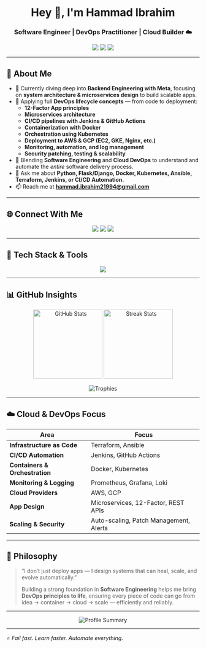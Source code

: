 <!-- ======================= HEADER ======================= -->
<h1 align="center">Hey 👋, I'm Hammad Ibrahim</h1>
<h3 align="center">Software Engineer | DevOps Practitioner | Cloud Builder ☁️</h3>

<p align="center">
  <img src="https://img.shields.io/badge/Focus-DevOps%20%26%20Software%20Engineering-blueviolet?style=for-the-badge" />
  <img src="https://img.shields.io/badge/Location-Egypt-%23ffcb05?style=for-the-badge" />
  <img src="https://img.shields.io/badge/Currently%20Learning-Backend%20Engineering%20(Meta)-blue?style=for-the-badge" />
</p>

---

## 🚀 About Me  

- 🎯 Currently diving deep into **Backend Engineering with Meta**, focusing on **system architecture & microservices design** to build scalable apps.  
- 🔧 Applying full **DevOps lifecycle concepts** — from code to deployment:
  - **12-Factor App principles**  
  - **Microservices architecture**  
  - **CI/CD pipelines with Jenkins & GitHub Actions**  
  - **Containerization with Docker**  
  - **Orchestration using Kubernetes**  
  - **Deployment to AWS & GCP (EC2, GKE, Nginx, etc.)**  
  - **Monitoring, automation, and log management**  
  - **Security patching, testing & scalability**
- 🧠 Blending **Software Engineering** and **Cloud DevOps** to understand and automate the *entire* software delivery process.
- 💬 Ask me about **Python, Flask/Django, Docker, Kubernetes, Ansible, Terraform, Jenkins, or CI/CD Automation.**
- 📫 Reach me at **hammad.ibrahim21994@gmail.com**  

---

## 🌐 Connect With Me  

<p align="center">
  <a href="https://twitter.com/dev_hammad_ops" target="_blank"><img src="https://img.shields.io/badge/Twitter-%231DA1F2.svg?&style=for-the-badge&logo=twitter&logoColor=white"/></a>
  <a href="https://linkedin.com/in/hammad-ibrahim" target="_blank"><img src="https://img.shields.io/badge/LinkedIn-%230A66C2.svg?&style=for-the-badge&logo=linkedin&logoColor=white"/></a>
  <a href="https://instagram.com/wd_hammad994" target="_blank"><img src="https://img.shields.io/badge/Instagram-%23E4405F.svg?&style=for-the-badge&logo=instagram&logoColor=white"/></a>
</p>

---

## 🧠 Tech Stack & Tools  

<p align="center">
  <img src="https://skillicons.dev/icons?i=python,flask,django,js,html,css,bootstrap,nginx,aws,gcp,docker,kubernetes,jenkins,ansible,terraform,git,github,linux,mysql,postgresql,mongodb,redis,vscode,bash" />
</p>

---

## 📊 GitHub Insights  

<p align="center">
  <img height="180em" src="https://github-readme-stats.vercel.app/api?username=hammad-ibrahim&show_icons=true&theme=tokyonight&count_private=true&hide_border=true" alt="GitHub Stats"/>
  <img height="180em" src="https://github-readme-streak-stats.herokuapp.com/?user=hammad-ibrahim&theme=tokyonight&hide_border=true" alt="Streak Stats"/>
</p>

<p align="center">
  <img src="https://github-profile-trophy.vercel.app/?username=hammad-ibrahim&theme=tokyonight&row=1&margin-w=10&no-frame=true" alt="Trophies"/>
</p>

---

## ☁️ Cloud & DevOps Focus  

| Area | Focus |
|------|--------|
| **Infrastructure as Code** | Terraform, Ansible |
| **CI/CD Automation** | Jenkins, GitHub Actions |
| **Containers & Orchestration** | Docker, Kubernetes |
| **Monitoring & Logging** | Prometheus, Grafana, Loki |
| **Cloud Providers** | AWS, GCP |
| **App Design** | Microservices, 12-Factor, REST APIs |
| **Scaling & Security** | Auto-scaling, Patch Management, Alerts |

---

## 🧩 Philosophy  

> “I don’t just deploy apps — I design systems that can heal, scale, and evolve automatically.”  
>
> Building a strong foundation in **Software Engineering** helps me bring **DevOps principles to life**, ensuring every piece of code can go from idea → container → cloud → scale — efficiently and reliably.  

---

<p align="center">
  <img src="https://github-profile-summary-cards.vercel.app/api/cards/profile-details?username=hammad-ibrahim&theme=tokyonight" alt="Profile Summary"/>
</p>

---

⭐ *Fail fast. Learn faster. Automate everything.*
